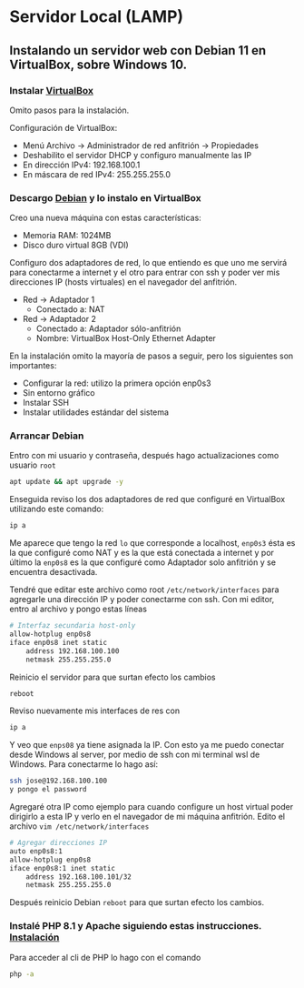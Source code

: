 # Servidor Local (LAMP)

## Instalando un servidor web con Debian 11 en VirtualBox, sobre Windows 10.

### Instalar [VirtualBox]
Omito pasos para la instalación.

Configuración de VirtualBox:

- Menú Archivo -> Administrador de red anfitrión -> Propiedades
- Deshabilito el servidor DHCP y configuro manualmente las IP
- En dirección IPv4: 192.168.100.1
- En máscara de red IPv4: 255.255.255.0

### Descargo [Debian] y lo instalo en VirtualBox

Creo una nueva máquina con estas características:
- Memoria RAM: 1024MB
- Disco duro virtual 8GB (VDI)

Configuro dos adaptadores de red, lo que entiendo es que uno me servirá para conectarme a internet y el otro para entrar con ssh y poder ver mis direcciones IP (hosts virtuales) en el navegador del anfitrión.
- Red -> Adaptador 1
    - Conectado a: NAT
- Red -> Adaptador 2
    - Conectado a: Adaptador sólo-anfitrión
    - Nombre: VirtualBox Host-Only Ethernet Adapter

En la instalación omito la mayoría de pasos a seguir, pero los siguientes son importantes: 
- Configurar la red: utilizo la primera opción enp0s3
- Sin entorno gráfico 
- Instalar SSH
- Instalar utilidades estándar del sistema

### Arrancar Debian

Entro con mi usuario y contraseña, después hago actualizaciones como usuario `root` 

```sh
apt update && apt upgrade -y
```

Enseguida reviso los dos adaptadores de red que configuré en VirtualBox utilizando este comando:

```sh
ip a
```
Me aparece que tengo la red `lo` que corresponde a localhost, `enp0s3` ésta es la que configuré como NAT y es la que está conectada a internet y por último la `enp0s8` es la que configuré como Adaptador solo anfitrión y se encuentra desactivada. 

Tendré que editar este archivo como root  `/etc/network/interfaces` para agregarle una dirección IP y poder conectarme con ssh.
Con mi editor, entro al archivo y pongo estas líneas 
```sh
# Interfaz secundaria host-only
allow-hotplug enp0s8
iface enp0s8 inet static
    address 192.168.100.100
    netmask 255.255.255.0
```

Reinicio el servidor para que surtan efecto los cambios
```sh
reboot
```
Reviso nuevamente mis interfaces de res con
```sh
ip a
```
Y veo que `enps08` ya tiene asignada la IP. Con esto ya me puedo conectar desde Windows al server, por medio de ssh con mi terminal wsl de Windows. Para conectarme lo hago así:
```sh
ssh jose@192.168.100.100
y pongo el password
```
Agregaré otra IP como ejemplo para cuando configure un host virtual poder dirigirlo a esta IP y verlo en el navegador de mi máquina anfitrión. Edito el archivo `vim /etc/network/interfaces`
```sh
# Agregar direcciones IP
auto enp0s8:1
allow-hotplug enp0s8
iface enp0s8:1 inet static
    address 192.168.100.101/32
    netmask 255.255.255.0
```

Después reinicio Debian `reboot` para que surtan efecto los cambios.
### Instalé PHP 8.1 y Apache siguiendo estas instrucciones. [Instalación]

Para acceder al cli de PHP lo hago con el comando 
```sh
php -a
```



[Instalación]: https://es.linuxcapable.com/how-to-install-php-8-1-on-debian-11-bullseye/
[VirtualBox]: <https://www.virtualbox.org/>
[Debian]: <https://www.debian.org/index.es.html>

